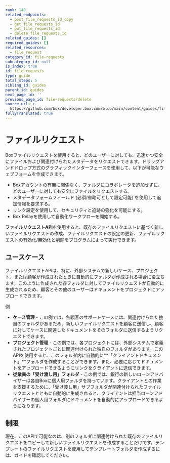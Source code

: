 ```yaml
---
rank: 140
related_endpoints:
  - post_file_requests_id_copy
  - get_file_requests_id
  - put_file_requests_id
  - delete_file_requests_id
related_guides: []
required_guides: []
related_resources:
  - file_request
category_id: file-requests
subcategory_id: null
is_index: true
id: file-requests
type: guide
total_steps: 5
sibling_id: guides
parent_id: guides
next_page_id: ''
previous_page_id: file-requests/delete
source_url: >-
  https://github.com/box/developer.box.com/blob/main/content/guides/file-requests/index.md
fullyTranslated: true
---
```

# ファイルリクエスト

Boxファイルリクエストを使用すると、どのユーザーに対しても、迅速かつ安全にファイルおよび関連付けられたメタデータをリクエストできます。ドラッグアンドドロップ方式のグラフィックインターフェースを使用して、以下が可能なウェブフォームを作成できます。

* Boxアカウントの有無に関係なく、フォルダにコラボレータを追加せずに、どのユーザーに対しても安全にファイルをリクエストする。
* メタデータフォームフィールド (必須/省略可として設定可能) を使用して追加情報を要求する。
* リンク設定を使用して、セキュリティと追跡の強化を可能にする。
* Box Relayを使用して自動化ワークフローを開始する。

**ファイルリクエストAPI**を使用すると、既存のファイルリクエストに基づく新しいファイルリクエストの作成、ファイルリクエストの設定の更新、ファイルリクエストの有効化/無効化と削除をプログラムによって実行できます。

## ユースケース

ファイルリクエストAPIは、特に、外部システムで新しいケース、プロジェクト、または顧客が作成されたときに自動的にフォルダが作成される場合に役立ちます。このように作成された各フォルダに対してファイルリクエストが自動的に生成されるため、顧客とその他のユーザーはドキュメントをプロジェクトにアップロードできます。

例

* **ケース管理** - この例では、各顧客のサポートケースには、関連付けられた独自のフォルダがあるため、新しいファイルリクエストを顧客に送信し、顧客に対してケースに関連したドキュメントをそのフォルダに送信するようリクエストできます。
* **プロジェクト管理** - この例では、各プロジェクトには、外部システムで定義されたプロジェクトごとに関連付けられた独自のフォルダがあります。このAPIを使用すると、このフォルダ内に自動的に**「クライアントドキュメント」**フォルダを作成することができます。また、必要に応じてドキュメントをアップロードできるようにリンクをクライアントに送信できます。
* **従業員の「受け渡し用」フォルダ** - この例では、銀行の新しいローンアドバイザーは各自Boxに個人用フォルダを持っています。クライアントとの作業を支援するために、「受け渡し用」サブフォルダが関連付けられたファイルリクエストとともに自動的に生成されると、クライアントは担当ローンアドバイザーの個人用フォルダにドキュメントを自動的にアップロードできるようになります。

## 制限

現在、このAPIで可能なのは、別のフォルダに関連付けられた既存のファイルリクエストをコピーして新しいファイルリクエストを作成することだけです。テンプレートのファイルリクエストを使用してテンプレートフォルダを作成するには、ガイドを確認してください。
